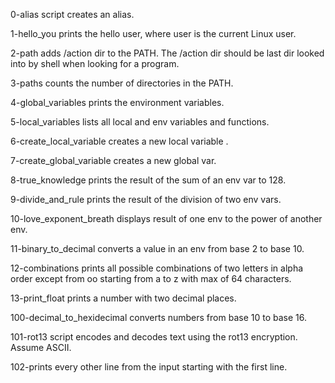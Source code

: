 0-alias script creates an alias.

1-hello_you prints the hello user, where user is the current Linux user.

2-path adds /action dir to the PATH. The /action dir should be last dir looked into by shell when looking for a program.

3-paths counts the number of directories in the PATH.

4-global_variables prints the environment variables.

5-local_variables lists all local and env variables and functions.

6-create_local_variable creates a new local variable .

7-create_global_variable creates a new global var.

8-true_knowledge prints the result of the sum of an env var to 128.

9-divide_and_rule prints the result of the division of two env vars.

10-love_exponent_breath displays result of one env to the power of another env.

11-binary_to_decimal converts a value in an env from base 2 to base 10.

12-combinations prints all possible combinations of two letters in alpha order except from oo starting from a to z with max of 64 characters.

13-print_float prints a number with two decimal places.

100-decimal_to_hexidecimal converts numbers from base 10 to base 16.

101-rot13 script encodes and decodes text using the rot13 encryption. Assume ASCII.

102-prints every other line from the input starting with the first line.
